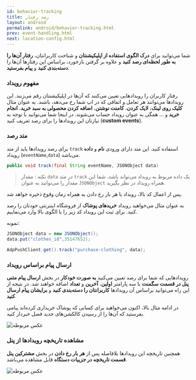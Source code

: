 ```yaml
---
id: behavior-tracking
title: رصد رفتار 
layout: android
permalink: android/behavior-tracking.html
prev: event-handling.html
next: location-config.html
---
```



شما می‌توانید برای **درک الگوی استفاده از اپلیکیشنتان** و شناخت کاربرانتان، **رفتار آن‌ها را به طور لحظه‌ای رصد کنید** و علاوه بر گرفتن بازخورد، براساس این رفتارها آن‌ها را **دسته‌بندی کنید** و **پیام بفرستید**.

### مفهوم رویداد‌

رفتار کاربران را رویداد‌هایی تعیین می‌کنند که آن‌ها در اپلیکیشنتان رقم می‌زنند. این رویداد‌ها می‌توانند هر تعامل و اتفاقی که در اپ شما رخ می‌دهد، باشند. به عنوان مثال **کلیک روی لینک**، **لایک کردن**، **کامنت نوشتن**، **اضافه کردن محصولی به سبد خرید**، **انجام خرید** و ... همگی به عنوان رویداد‌ حساب می‌شوند. در اینجا شما می‌توانید با توجه به نیازتان این رویداد‌ها را برای رصد تعریف کنید (**custom events**).

### متد رصد 

برای رصد رویداد‌ها باید از متد `track` استفاده کنید. این متد دارای ورودی **نام** و **داده** رویداد‌ (`eventName`,`data`) می‌باشد.


```java
public void track(final String eventName, JSONObject data)
```

> نکته : مقدار `data` در متد `track` یک داده مربوط به رویداد‌ می‌تواند باشد. شما این مقدار را می‌توانید به عنوان `JSONObject` همراه رویداد‌ در نظر بگیرید.


پس از اعمال کد بالا، رویداد با هر بار رخ دادن به همراه زمان وقوع ذخیره خواهد شد.

 به عنوان مثال می‌خواهید رویداد‌ **خرید‌های پوشاک** از فروشگاه اینترنتی خودتان را رصد کنید. برای ثبت این رویداد کد زیر را با الگوی بالا وارد می‌نماییم.

نمونه:
```java
JSONObject data = new JSONObject();
data.put("clothes_id",35147652);

AdpPushClient.get().track("purchase-clothing", data);
```



### ارسال پیام براساس رویداد

رویدادهایی که شما برای رصد تعیین می‌کنید **به صورت خودکار** در بخش **ارسال پیام متنی پنل در قسمت سگمنت** با سه پارامتر **اولین**، **آخرین** و **تعداد** اضافه خواهند شد. در نتیجه از این راه می‌توانید براساس آن رویداد‌ها **کاربرانتان را دسته‌بندی کنید** و **برایشان پیام ارسال کنید**. 

در ادامه مثال بالا، اکنون می‌خواهید برای کسانی که پوشاک خریداری کرده‌اند پیامی بفرستید که آن‌ها را از رسیدن کالکشن‌های جدید فصل خبردار کنید.

![عکس مربوطه](http://uupload.ir/files/2oig_track.png)

### مشاهده تاریخچه رویداد‌ها از پنل

همچنین تاریخچه این رویداد‌ها بلافاصله پس از **هر بار رخ دادن** در بخش **مشترکین پنل قسمت تاریخچه در جزییات دستگاه** قابل مشاهده می‌باشد. 

![عکس مربوطه](http://uupload.ir/files/ftel_logg.png)



